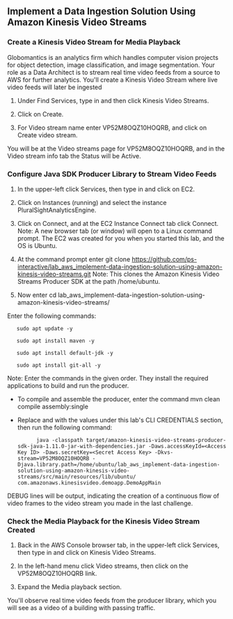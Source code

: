 ## Implement a Data Ingestion Solution Using Amazon Kinesis Video Streams

### Create a Kinesis Video Stream for Media Playback

Globomantics is an analytics firm which handles computer vision projects for object detection, image classification, and image segmentation. Your role as a Data Architect is to stream real time video feeds from a source to AWS for further analytics. You'll create a Kinesis Video Stream where live video feeds will later be ingested


1. Under Find Services, type in and then click Kinesis Video Streams.

1. Click on Create.

1. For Video stream name enter VP52M8OQZ10HOQRB, and click on Create video stream.

You will be at the Video streams page for VP52M8OQZ10HOQRB, and in the Video stream info tab the Status will be Active.


### Configure Java SDK Producer Library to Stream Video Feeds


1. In the upper-left click Services, then type in and click on EC2.

1. Click on Instances (running) and select the instance PluralSightAnalyticsEngine.

1. Click on Connect, and at the EC2 Instance Connect tab click Connect.
Note: A new browser tab (or window) will open to a Linux command prompt. The EC2 was created for you when you started this lab, and the OS is Ubuntu.

1. At the command prompt enter git clone https://github.com/ps-interactive/lab_aws_implement-data-ingestion-solution-using-amazon-kinesis-video-streams.git
Note: This clones the Amazon Kinesis Video Streams Producer SDK at the path /home/ubuntu.

1. Now enter cd lab_aws_implement-data-ingestion-solution-using-amazon-kinesis-video-streams/ 

Enter the following commands:

       sudo apt update -y 

       sudo apt install maven -y

       sudo apt install default-jdk -y

       sudo apt install git-all -y

Note: Enter the commands in the given order. They install the required applications to build and run the producer.

- To compile and assemble the producer, enter the command mvn clean compile assembly:single

- Replace <Access Key ID> and <Secret Access Key> with the values under this lab's CLI CREDENTIALS section, then run the following command:

            java -classpath target/amazon-kinesis-video-streams-producer-sdk-java-1.11.0-jar-with-dependencies.jar -Daws.accessKeyId=<Access Key ID> -Daws.secretKey=<Secret Access Key> -Dkvs-stream=VP52M8OQZ10HOQRB -Djava.library.path=/home/ubuntu/lab_aws_implement-data-ingestion-solution-using-amazon-kinesis-video-streams/src/main/resources/lib/ubuntu/ com.amazonaws.kinesisvideo.demoapp.DemoAppMain

DEBUG lines will be output, indicating the creation of a continuous flow of video frames to the video stream you made in the last challenge.


### Check the Media Playback for the Kinesis Video Stream Created

1. Back in the AWS Console browser tab, in the upper-left click Services, then type in and click on Kinesis Video Streams.

1. In the left-hand menu click Video streams, then click on the VP52M8OQZ10HOQRB link.

1. Expand the Media playback section.

You'll observe real time video feeds from the producer library, which you will see as a video of a building with passing traffic.
